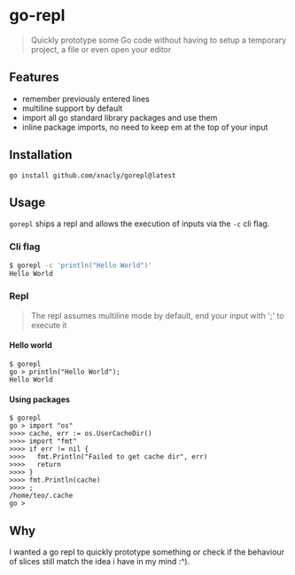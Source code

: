 # go-repl

> Quickly prototype some Go code without having to setup a temporary project, a
> file or even open your editor

## Features

- remember previously entered lines
- multiline support by default
- import all go standard library packages and use them
- inline package imports, no need to keep em at the top of your input

## Installation

```shell
go install github.com/xnacly/gorepl@latest
```

## Usage

`gorepl` ships a repl and allows the execution of inputs via the `-c` cli flag.

### Cli flag

```bash
$ gorepl -c 'println("Hello World")'
Hello World
```

### Repl

> The repl assumes multiline mode by default, end your input with ';' to execute it

#### Hello world

```text
$ gorepl
go > println("Hello World");
Hello World
```

#### Using packages

```text
$ gorepl
go > import "os"
>>>> cache, err := os.UserCacheDir()
>>>> import "fmt"
>>>> if err != nil {
>>>>   fmt.Println("Failed to get cache dir", err)
>>>>   return
>>>> }
>>>> fmt.Println(cache)
>>>> ;
/home/teo/.cache
go >
```

## Why

I wanted a go repl to quickly prototype something or check if the behaviour of
slices still match the idea i have in my mind :^).

